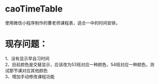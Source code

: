 # caoTimeTable
使用微信小程序制作的曹老师课程表，适合一中的时间安排。
# 现存问题：
1、没有显示早自习时间  
2、目前颜色是交替显示，应该改为53班对应一种颜色，54班对应一种颜色，测试那节课对应其他颜色  
3、增加手动修改课程功能
